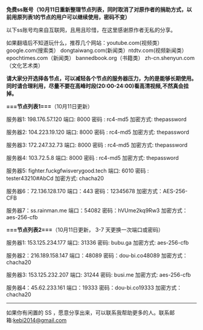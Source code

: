 **免费ss账号（10月11日重新整理节点列表，同时取消了对原作者的捐助方式，以前用原列表1的节点的用户可以继续使用，密码不变）**

以下ss账号均来自互联网，且用且珍惜，在这里感谢原作者无私的分享。

如果翻墙后不知道玩什么，推荐几个网站：youtube.com(视频类）  google.com(搜索类）  dongtaiwang.com(新闻类）ntdtv.com(视频新闻类）
epochtimes.com（新闻类）
bannedbook.org（书籍类）
zh-cn.shenyun.com（文化艺术类）


**请大家分开选择各节点，可以减轻各个节点的服务器压力，为的是能够长期使用。同时请合理利用，尽量不要在高峰时段(20:00-24:00)看高清视频,不然真会挂掉。**

**===节点列表1===**（10月11日更新）

服务器1: 198.176.57.120
端口:  8000
密码 : rc4-md5
加密方式: thepassword

服务器2: 104.223.19.120
端口:  8000
密码 : rc4-md5
加密方式: thepassword

服务器3: 172.247.32.73
端口:  8000
密码 : rc4-md5
加密方式: thepassword

服务器4: 103.72.5.8
端口:  8000
密码 : rc4-md5
加密方式: thepassword

服务器5: fighter.fuckgfwisverygood.tech
端口:  6010
密码 : tester43210#AbCd
加密方式: chacha20

服务器6：72.136.128.170 
端口：443 
密码：12345678 
加密方式：AES-256-CFB

服务器7：ss.rainman.me
端口：54082 
密码：hVUme2kq9Rw3 
加密方式：aes-256-cfb


**===节点列表2===**（10月11日更新， 3-7 天更换一次端口或密码）

服务器1: 153.125.234.177
端口: 31336
密码: bubu.ga
加密方式: aes-256-cfb

服务器2：216.189.158.147
端口：48089 
密码：dou-bi.co48089
加密方式：chacha20

服务器3: 153.125.232.207
端口: 31244
密码: busi.me
加密方式: aes-256-cfb


服务器4：45.62.233.161
端口：19333 
密码：dou-bi.co19333
加密方式：chacha20

***

如果你有闲置的 SS ，愿意分享出来，可以联系我帮助更多的人。联系邮箱:kebi2014@gmail.com



